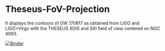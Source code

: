 # Theseus-FoV-Projection

It displays the contours of GW 170817 as obtained from LIGO and LIGO+Virgo with the THESEUS XGIS and SXI field of view centered on NGC 4993.

[![Binder](https://mybinder.org/badge_logo.svg)](https://mybinder.org/v2/gh/ferrigno/Theseus-FoV-Projection.git/master?filepath=gw170817-FOV.ipynb)
